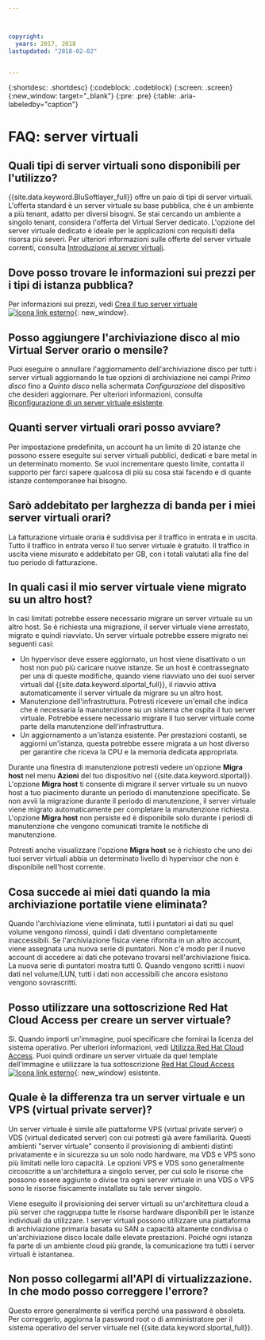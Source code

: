 ```yaml
---



copyright:
  years: 2017, 2018
lastupdated: "2018-02-02"


---
```


{:shortdesc: .shortdesc}
{:codeblock: .codeblock}
{:screen: .screen}
{:new_window: target="_blank"}
{:pre: .pre}
{:table: .aria-labeledby="caption"}


# FAQ: server virtuali  

## Quali tipi di server virtuali sono disponibili per l'utilizzo?
{{site.data.keyword.BluSoftlayer_full}} offre un paio di tipi di server virtuali. L'offerta standard è un server virtuale su base pubblica, che è un ambiente a più tenant, adatto per diversi bisogni. Se stai cercando un ambiente a singolo tenant, considera l'offerta del Virtual Server dedicato. L'opzione del server virtuale dedicato è ideale per le applicazioni con requisiti della risorsa più severi. Per ulteriori informazioni sulle offerte del server virtuale correnti, consulta [Introduzione ai server virtuali](../vsi/vsi_index.html).

## Dove posso trovare le informazioni sui prezzi per i tipi di istanza pubblica?
Per informazioni sui prezzi, vedi [Crea il tuo server virtuale ![Icona link esterno](../icons/launch-glyph.svg "Icona link esterno")](https://www.ibm.com/cloud-computing/bluemix/virtual-servers){: new_window}.

## Posso aggiungere l'archiviazione disco al mio Virtual Server orario o mensile?
Puoi eseguire o annullare l'aggiornamento dell'archiviazione disco per tutti i server virtuali aggiornando le tue opzioni di archiviazione nei campi *Primo disco* fino a *Quinto disco* nella schermata *Configurazione* del dispositivo che desideri aggiornare. Per ulteriori informazioni, consulta [Riconfigurazione di un server virtuale esistente](../vsi/vsi_reconfigure.html).

## Quanti server virtuali orari posso avviare?

Per impostazione predefinita, un account ha un limite di 20 istanze che possono essere eseguite sui server virtuali pubblici, dedicati e bare metal in un determinato momento.  Se vuoi incrementare questo limite, contatta il supporto per farci sapere qualcosa di più su cosa stai facendo e di quante istanze contemporanee hai bisogno.

## Sarò addebitato per larghezza di banda per i miei server virtuali orari?

La fatturazione virtuale oraria è suddivisa per il traffico in entrata e in uscita. Tutto il traffico in entrata verso il tuo server virtuale è gratuito. Il traffico in uscita viene misurato e addebitato per GB, con i totali valutati alla fine del tuo periodo di fatturazione.

## In quali casi il mio server virtuale viene migrato su un altro host?

In casi limitati potrebbe essere necessario migrare un server virtuale su un altro host. Se è richiesta una migrazione, il server virtuale viene arrestato, migrato e quindi riavviato. Un server virtuale potrebbe essere migrato nei seguenti casi:

* Un hypervisor deve essere aggiornato, un host viene disattivato o un host non può più caricare nuove istanze. Se un host è contrassegnato per una di queste modifiche, quando viene riavviato uno dei suoi server virtuali dal {{site.data.keyword.slportal_full}}, il riavvio attiva automaticamente il server virtuale da migrare su un altro host.
* Manutenzione dell'infrastruttura. Potresti ricevere un'email che indica che è necessaria la manutenzione su un sistema che ospita il tuo server virtuale. Potrebbe essere necessario migrare il tuo server virtuale come parte della manutenzione dell'infrastruttura.
* Un aggiornamento a un'istanza esistente. Per prestazioni costanti, se aggiorni un'istanza, questa potrebbe essere migrata a un host diverso per garantire che riceva la CPU e la memoria dedicata appropriata.

Durante una finestra di manutenzione potresti vedere un'opzione **Migra host** nel menu **Azioni** del tuo dispositivo nel {{site.data.keyword.slportal}}. L'opzione **Migra host** ti consente di migrare il server virtuale su un nuovo host a tuo piacimento durante un periodo di manutenzione specificato. Se non avvii la migrazione durante il periodo di manutenzione, il server virtuale viene migrato automaticamente per completare la manutenzione richiesta. L'opzione **Migra host** non persiste ed è disponibile solo durante i periodi di manutenzione che vengono comunicati tramite le notifiche di manutenzione.

Potresti anche visualizzare l'opzione **Migra host** se è richiesto che uno dei tuoi server virtuali abbia un determinato livello di hypervisor che non è disponibile nell'host corrente.

## Cosa succede ai miei dati quando la mia archiviazione portatile viene eliminata?

Quando l'archiviazione viene eliminata, tutti i puntatori ai dati su quel volume vengono rimossi, quindi i dati diventano completamente inaccessibili. Se l'archiviazione fisica viene rifornita in un altro account, viene assegnata una nuova serie di puntatori. Non c'è modo per il nuovo account di accedere ai dati che potevano trovarsi nell'archiviazione fisica. La nuova serie di puntatori mostra tutti 0. Quando vengono scritti i nuovi dati nel volume/LUN, tutti i dati non accessibili che ancora esistono vengono sovrascritti.

## Posso utilizzare una sottoscrizione Red Hat Cloud Access per creare un server virtuale?

Sì. Quando importi un'immagine, puoi specificare che fornirai la licenza del sistema operativo. Per ulteriori informazioni, vedi [Utilizza Red Hat Cloud Access](../infrastructure/image-templates/use-red-hat-cloud-access.html). Puoi quindi ordinare un server virtuale da quel template dell'immagine e utilizzare la tua sottoscrizione [Red Hat Cloud Access ![Icona link esterno](../icons/launch-glyph.svg "Icona link esterno")](https://www.redhat.com/en/technologies/cloud-computing/cloud-access){: new_window} esistente.

## Quale è la differenza tra un server virtuale e un VPS (virtual private server)?

Un server virtuale è simile alle piattaforme VPS (virtual private server) o VDS (virtual dedicated server) con cui potresti già avere familiarità. Questi ambienti "server virtuale" consento il provisioning di ambienti distinti privatamente e in sicurezza su un solo nodo hardware, ma VDS e VPS sono più limitati nelle loro capacità. Le opzioni VPS e VDS sono generalmente circoscritte a un'architettura a singolo server, per cui solo le risorse che possono essere aggiunte o divise tra ogni server virtuale in una VDS o VPS sono le risorse fisicamente installate su tale server singolo.

Viene eseguito il provisioning dei server virtuali su un'architettura cloud a più server che raggruppa tutte le risorse hardware disponibili per le istanze individuali da utilizzare. I server virtuali possono utilizzare una piattaforma di archiviazione primaria basata su SAN a capacità altamente condivisa o un'archiviazione disco locale dalle elevate prestazioni. Poiché ogni istanza fa parte di un ambiente cloud più grande, la comunicazione tra tutti i server virtuali è istantanea.

## Non posso collegarmi all'API di virtualizzazione. In che modo posso correggere l'errore?

Questo errore generalmente si verifica perché una password è obsoleta. Per correggerlo, aggiorna la password root o di amministratore per il sistema operativo del server virtuale nel {{site.data.keyword.slportal_full}}.
